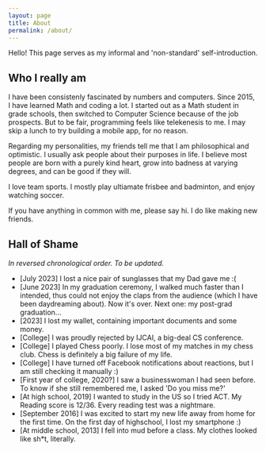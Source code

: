 ```yaml
---
layout: page
title: About
permalink: /about/
---
```


Hello! This page serves as my informal and 'non-standard' self-introduction.

## Who I really am

I have been consistenly fascinated by numbers and computers. Since 2015, I have learned Math and coding a lot. I started out as a Math student in grade schools, then switched to Computer Science because of the job prospects. But to be fair, programming feels like telekenesis to me. I may skip a lunch to try building a mobile app, for no reason. 

Regarding my personalities, my friends tell me that I am philosophical and optimistic. I usually ask people about their purposes in life. I believe most people are born with a purely kind heart, grow into badness at varying degrees, and can be good if they will.

I love team sports. I mostly play ultiamate frisbee and badminton, and enjoy watching soccer.

If you have anything in common with me, please say hi. I do like making new friends.

## Hall of Shame
*In reversed chronological order. To be updated.*
- [July 2023] I lost a nice pair of sunglasses that my Dad gave me :(
- [June 2023] In my graduation ceremony, I walked much faster than I intended, thus could not enjoy the claps from the audience (which I have been daydreaming about). Now it's over. Next one: my post-grad graduation...
- [2023] I lost my wallet, containing important documents and some money.
- [College] I was proudly rejected by IJCAI, a big-deal CS conference.
- [College] I played Chess poorly. I lose most of my matches in my chess club. Chess is definitely a big failure of my life.
- [College] I have turned off Facebook notifications about reactions, but I am still checking it manually :)
- [First year of college, 2020?] I saw a businesswoman I had seen before. To know if she still remembered me, I asked 'Do you miss me?'
- [At high school, 2019] I wanted to study in the US so I tried ACT. My Reading score is 12/36. Every reading test was a nightmare.
- [September 2016] I was excited to start my new life away from home for the first time. On the first day of highschool, I lost my smartphone :)
- [At middle school, 2013] I fell into mud before a class. My clothes looked like sh*t, literally.